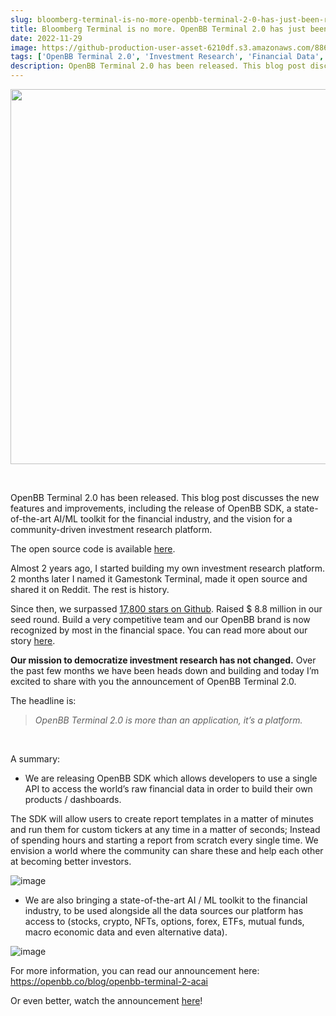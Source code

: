 ```yaml
---
slug: bloomberg-terminal-is-no-more-openbb-terminal-2-0-has-just-been-released
title: Bloomberg Terminal is no more. OpenBB Terminal 2.0 has just been released.
date: 2022-11-29
image: https://github-production-user-asset-6210df.s3.amazonaws.com/88618738/280552161-b13ac1ec-2ffd-4f25-846a-ce0fff4465d3.png
tags: ['OpenBB Terminal 2.0', 'Investment Research', 'Financial Data', 'AI', 'ML', 'SDK']
description: OpenBB Terminal 2.0 has been released. This blog post discusses the new features and improvements, including the release of OpenBB SDK, a state-of-the-art AI/ML toolkit for the financial industry, and the vision for a community-driven investment research platform.
---
```


<p align="center">
    <img width="600" src="https://github-production-user-asset-6210df.s3.amazonaws.com/88618738/280552161-b13ac1ec-2ffd-4f25-846a-ce0fff4465d3.png"/>
</p>

<br />

OpenBB Terminal 2.0 has been released. This blog post discusses the new features and improvements, including the release of OpenBB SDK, a state-of-the-art AI/ML toolkit for the financial industry, and the vision for a community-driven investment research platform.

The open source code is available [here](https://github.com/DidierRLopes/GamestonkTerminal).

<!-- truncate -->

<div style={{borderTop: '1px solid #21af90', margin: '1.5em 0'}} />

Almost 2 years ago, I started building my own investment research platform. 2 months later I named it Gamestonk Terminal, made it open source and shared it on Reddit. The rest is history.

Since then, we surpassed [17,800 stars on Github](https://github.com/OpenBB-finance/OpenBBTerminal). Raised $ 8.8 million in our seed round. Build a very competitive team and our OpenBB brand is now recognized by most in the financial space. You can read more about our story [here](https://openbb.co/blog/gme-didnt-take-me-to-the-moon-but-gamestonk-terminal-did).

**Our mission to democratize investment research has not changed.** Over the past few months we have been heads down and building and today I’m excited to share with you the announcement of OpenBB Terminal 2.0.

The headline is:

> _OpenBB Terminal 2.0 is more than an application, it’s a platform._

<br />

A summary:
- We are releasing OpenBB SDK which allows developers to use a single API to access the world’s raw financial data in order to build their own products / dashboards.

The SDK will allow users to create report templates in a matter of minutes and run them for custom tickers at any time in a matter of seconds; Instead of spending hours and starting a report from scratch every single time. We envision a world where the community can share these and help each other at becoming better investors.

![image](https://github.com/Meg1211/my-website/assets/88618738/1223b162-6742-4cf8-a052-6f949873a0dd)

- We are also bringing a state-of-the-art AI / ML toolkit to the financial industry, to be used alongside all the data sources our platform has access to (stocks, crypto, NFTs, options, forex, ETFs, mutual funds, macro economic data and even alternative data).

![image](https://github.com/Meg1211/my-website/assets/88618738/f2994ea5-759c-4d5a-9e17-28658f093515)

For more information, you can read our announcement here: https://openbb.co/blog/openbb-terminal-2-acai

Or even better, watch the announcement [here](https://openbb.co/blog/openbb-terminal-2-event)!
